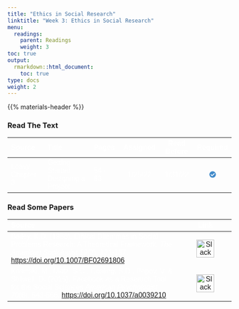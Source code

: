 ```yaml
---
title: "Ethics in Social Research"
linktitle: "Week 3: Ethics in Social Research"
menu:
  readings:
    parent: Readings
    weight: 3
toc: true
output:
  rmarkdown::html_document:
    toc: true
type: docs
weight: 2
---
```


<script src="/rmarkdown-libs/kePrint/kePrint.js"></script>
<link href="/rmarkdown-libs/lightable/lightable.css" rel="stylesheet" />
<script src="/rmarkdown-libs/kePrint/kePrint.js"></script>

<link href="/rmarkdown-libs/lightable/lightable.css" rel="stylesheet" />

{{% materials-header %}}

### Read The Text

<table class=" lightable-paper" style="font-family: &quot;Arial Narrow&quot;, arial, helvetica, sans-serif; width: auto !important; margin-left: auto; margin-right: auto;">
<thead>
<tr>
<th style="text-align:left;color: #ffffff !important;background-color: transparent !important;vertical-align: middle !important;">
Source
</th>
<th style="text-align:left;color: #ffffff !important;background-color: transparent !important;vertical-align: middle !important;">
Title
</th>
<th style="text-align:left;color: #ffffff !important;background-color: transparent !important;vertical-align: middle !important;">
Pages
</th>
<th style="text-align:center;color: #ffffff !important;background-color: transparent !important;vertical-align: middle !important;">
Assigned
</th>
<th style="text-align:center;color: #ffffff !important;background-color: transparent !important;vertical-align: middle !important;">
Read Before
</th>
<th style="text-align:center;color: #ffffff !important;background-color: transparent !important;vertical-align: middle !important;">
Required
</th>
</tr>
</thead>
<tbody>
<tr>
<td style="text-align:left;width: 15em; color: #ffffff !important;color: #ffffff !important;background-color: transparent !important;vertical-align: middle !important;">
Leavy Chapter 3
</td>
<td style="text-align:left;width: 25em; color: #ffffff !important;color: #ffffff !important;background-color: transparent !important;vertical-align: middle !important;">
Getting Started Designing a Project
</td>
<td style="text-align:left;width: 5em; color: #ffffff !important;color: #ffffff !important;background-color: transparent !important;vertical-align: middle !important;">
54 - 83
</td>
<td style="text-align:center;width: 10em; color: #ffffff !important;color: #ffffff !important;background-color: transparent !important;vertical-align: middle !important;">
1/25/22
</td>
<td style="text-align:center;width: 10em; color: #ffffff !important;color: #ffffff !important;background-color: transparent !important;vertical-align: middle !important;">
1/31/22
</td>
<td style="text-align:center;width: 5em; color: #ffffff !important;color: #ffffff !important;background-color: transparent !important;vertical-align: middle !important;">
<svg aria-hidden="true" role="img" viewbox="0 0 512 512" style="height:15px;width:15px;vertical-align:-0.125em;margin-left:auto;margin-right:auto;font-size:inherit;fill:#428bca;overflow:visible;position:relative;">
<path d="M504 256c0 136.967-111.033 248-248 248S8 392.967 8 256 119.033 8 256 8s248 111.033 248 248zM227.314 387.314l184-184c6.248-6.248 6.248-16.379 0-22.627l-22.627-22.627c-6.248-6.249-16.379-6.249-22.628 0L216 308.118l-70.059-70.059c-6.248-6.248-16.379-6.248-22.628 0l-22.627 22.627c-6.248 6.248-6.248 16.379 0 22.627l104 104c6.249 6.249 16.379 6.249 22.628.001z"></path>
</svg>
</td>
</tr>
</tbody>
</table>

### Read Some Papers

<center>
<table class=" lightable-paper" style="font-family: &quot;Arial Narrow&quot;, arial, helvetica, sans-serif; width: auto !important; margin-left: auto; margin-right: auto;">
<thead>
<tr>
<th style="text-align:left;color: #ffffff !important;background-color: transparent !important;vertical-align: middle !important;">
Source
</th>
<th style="text-align:center;color: #ffffff !important;background-color: transparent !important;vertical-align: middle !important;">
Link
</th>
</tr>
</thead>
<tbody>
<tr>
<td style="text-align:left;width: 30em; color: #ffffff !important;vertical-align: middle !important;color: #ffffff !important;background-color: transparent !important;vertical-align: middle !important;">
Bailey, K.D. (1988). Ethical Dilemmas in Social Problems Research: A Theoretical Framework. <i>The American Sociologist 19</i>(2). 121-137. <a href="https://doi.org/10.1007/BF02691806" target="_blank">https://doi.org/10.1007/BF02691806 </a>
</td>
<td style="text-align:center;width: 10em; color: #ffffff !important;vertical-align: middle !important;color: #ffffff !important;background-color: transparent !important;vertical-align: middle !important;">
<a href="/handouts/Bailey%20(1988).pdf" target="_blank"><img src="/logos/pdf-ico.png" alt="Slack icon" width="40"></a>
</td>
</tr>
<tr>
<td style="text-align:left;width: 30em; color: #ffffff !important;vertical-align: middle !important;color: #ffffff !important;background-color: transparent !important;vertical-align: middle !important;">
Kosinski, M., Matz, S.C., Gosling, S.D., Popov, V. & Stillwell, D. (2015). Facebook as a Research Tool for the Social Sciences <i>American Psychologist 70</i>(6). 543-566. <a href="https://doi.org/10.1037/a0039210" target="_blank">https://doi.org/10.1037/a0039210</a>
</td>
<td style="text-align:center;width: 10em; color: #ffffff !important;vertical-align: middle !important;color: #ffffff !important;background-color: transparent !important;vertical-align: middle !important;">
<a href="/handouts/Kosinski,%20Matz,%20Gosling,%20Popov,%20&amp;%20Stillwell%20(2015).pdf" target="_blank"><img src="/logos/pdf-ico.png" alt="Slack icon" width="40"></a>
</td>
</tr>
</tbody>
</table>
</center>

